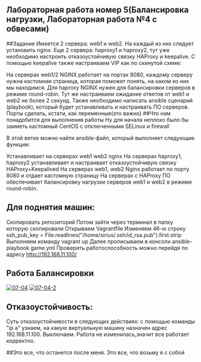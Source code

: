## Лабораторная работа номер 5(Балансировка нагрузки, Лабораторная работа №4 с обвесами)
##Задание
Имеется 2 сервера: web1 и web2. На каждый из них следует установить nginx. Еще 2 сервера: haproxy1 и haproxy2, тут уже необходимо настроить отказоустойчивую связку HAProxy и keepalive. C помощью keepalive также настраиваем VIP как по скинутой схеме:

На серверах web1/2 NGINX работает на портах 8080, каждому серверу нужна кастомная  страница, которая поможет понять, на каком из них мы находимся. Для haproxy NGINX нужен для балансировки серверов в режиме round-robin. Тут же настраиваем ожидание ответов от web1 и web2 не более 2 секунд. Также необходимо написать ansible сценарий (playbook), который будет устанавливать и настраивать ПО серверов. Порты сделать, кстати, как переменные(это важно)
##Что нам понадобится для выполнения работы
Ну для начала неплохо было бы заиметь кастомный CentOS с отключенными SELinux и firewall
	

В этой ветке можно найти ansible-файл, который выполняет следующие функции: 

Устанавливает на серверах web1 web2 nginx
На серверах haproxy1, haproxy2 устанавливает и настраивает отказоустойчивую связку HAProxy+Keepalived
На серверах web1, web2 Nginx работает по порту 8080 и отдает кастомную страницу
На серверах с HAProxy ПО обеспечивает балансировку нагрузки серверов web1 и web2 в режиме round-robin.

## Для поднятия машин:

Скопировать репозиторий
Потом зайти через терминал в папку которую скопировали
Открываем Vagrantfile
Изменяем 46-ю строку ssh_pub_key = File.readlines("/home/sirius/.ssh/id_rsa.pub").first.strip
Выполняем команду vagrant up
Далее прописываем в консоли ansible-playbook game.yml
Проверить работоспособность можно перейдя по адресу http://192.168.11.100/

## Работа Балансировки
<a href="https://ibb.co/xD5Smnr"><img src="https://i.ibb.co/FK7bsQd/07-04.png" alt="07-04" border="0"></a>
<a href="https://ibb.co/gJDdD8V"><img src="https://i.ibb.co/FzBXB1V/07-04-2.png" alt="07-04-2" border="0"></a>

## Отказоустойчивость:

Суть отказоустойчивости в следующих действиях: c помощью команды "ip a" узнаем, на какую виртуальную машину назначен адрес 192.168.11.100. Выключаем. Работа не изменилась,значит все работает корректно.



##Это все, что останется после меня. Это все, что возьму я с собой
